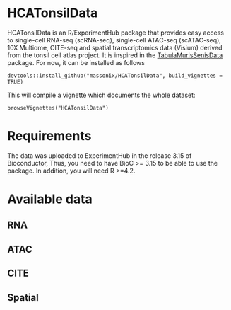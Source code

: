 # HCATonsilData

HCATonsilData is an R/ExperimentHub package that provides easy access to single-cell RNA-seq (scRNA-seq), single-cell ATAC-seq (scATAC-seq), 10X Multiome, CITE-seq and spatial transcriptomics data (Visium) derived from the tonsil cell atlas project. It is inspired in the [TabulaMurisSenisData](https://github.com/fmicompbio/TabulaMurisSenisData/blob/master/README.md) package. For now, it can be installed as follows

``` {r}
devtools::install_github("massonix/HCATonsilData", build_vignettes = TRUE)
```

This will compile a vignette which documents the whole dataset:

``` {r}
browseVignettes("HCATonsilData")
```

# Requirements

The data was uploaded to ExperimentHub in the release 3.15 of Bioconductor, Thus, you need to have
BioC >= 3.15 to be able to use the package. In addition, you will need R >=4.2.


# Available data

## RNA


## ATAC


## CITE


## Spatial
